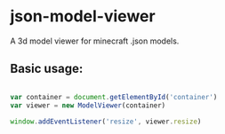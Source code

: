 # json-model-viewer

A 3d model viewer for minecraft .json models.

## Basic usage:

```javascript

var container = document.getElementById('container')
var viewer = new ModelViewer(container)

window.addEventListener('resize', viewer.resize)
```
